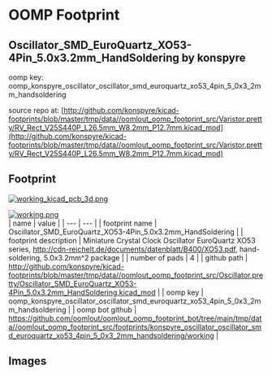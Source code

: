 # OOMP Footprint  
## Oscillator_SMD_EuroQuartz_XO53-4Pin_5.0x3.2mm_HandSoldering  by konspyre  
  
oomp key: oomp_konspyre_oscillator_oscillator_smd_euroquartz_xo53_4pin_5_0x3_2mm_handsoldering  
  
source repo at: [http://github.com/konspyre/kicad-footprints/blob/master/tmp/data//oomlout_oomp_footprint_src/Varistor.pretty/RV_Rect_V25S440P_L26.5mm_W8.2mm_P12.7mm.kicad_mod](http://github.com/konspyre/kicad-footprints/blob/master/tmp/data//oomlout_oomp_footprint_src/Varistor.pretty/RV_Rect_V25S440P_L26.5mm_W8.2mm_P12.7mm.kicad_mod)  
## Footprint  
  
[![working_kicad_pcb_3d.png](working_kicad_pcb_3d_600.png)](working_kicad_pcb_3d.png)  
  
[![working.png](working_600.png)](working.png)  
| name | value | 
| --- | --- | 
| footprint name | Oscillator_SMD_EuroQuartz_XO53-4Pin_5.0x3.2mm_HandSoldering | 
| footprint description | Miniature Crystal Clock Oscillator EuroQuartz XO53 series, http://cdn-reichelt.de/documents/datenblatt/B400/XO53.pdf, hand-soldering, 5.0x3.2mm^2 package | 
| number of pads | 4 | 
| github path | http://github.com/konspyre/kicad-footprints/blob/master/tmp/data//oomlout_oomp_footprint_src/Oscillator.pretty/Oscillator_SMD_EuroQuartz_XO53-4Pin_5.0x3.2mm_HandSoldering.kicad_mod | 
| oomp key | oomp_konspyre_oscillator_oscillator_smd_euroquartz_xo53_4pin_5_0x3_2mm_handsoldering | 
| oomp bot github | https://github.com/oomlout/oomlout_oomp_footprint_bot/tree/main/tmp/data//oomlout_oomp_footprint_src/footprints/konspyre_oscillator_oscillator_smd_euroquartz_xo53_4pin_5_0x3_2mm_handsoldering/working | 
## Images  
